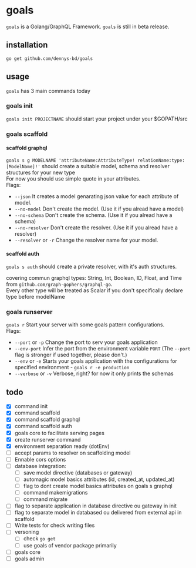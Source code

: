# goals
`goals` is a Golang/GraphQL Framework. `goals` is still in beta release.

## installation
`go get github.com/dennys-bd/goals`

## usage
`goals` has 3 main commands today

### goals init
`goals init PROJECTNAME` should start your project under your $GOPATH/src

### goals scaffold
#### scaffold graphql
`goals s g MODELNAME 'attributeName:AttributeType! relationName:type:[ModelName]!'`
should create a suitable model, schema and resolver structures for your new type  
For now you should use simple quote in your attributes.  
Flags:
  * `--json`
   It creates a model genarating json value for each attribute of model.
  * `--no-model`
   Don't create the model. (Use it if you alread have a model)
  * `--no-schema`
   Don't create the schema. (Use it if you alread have a schema)
  * `--no-resolver`
   Don't create the resolver. (Use it if you alread have a resolver)
  * `--resolver` or `-r`
   Change the resolver name for your model.

#### scaffold auth
`goals s auth`
should create a private resolver, with it's auth structures.

covering commun graphql types: String, Int, Boolean, ID, Float, and Time from `github.com/graph-gophers/graphql-go`.  
Every other type will be treated as Scalar if you don't specifically declare type before modelName

### goals runserver
`goals r`
Start your server with some goals pattern configurations.  
Flags:
  * `--port` or `-p`
   Change the port to serv your goals application
  * `--env-port`
   Infer the port from the environment variable `PORT` (The `--port` flag is stronger if used together, please don't.)
  * `--env` or `-e`
   Starts your goals application with the configurations for specified environment - `goals r -e production`
  * `--verbose` or `-v`
   Verbose, right? for now it only prints the schemas


## todo

* [x] command init
* [x] command scaffold
* [x] command scaffold graphql
* [x] command scaffold auth
* [x] goals core to facilitate serving pages
* [x] create runserver command
* [x] environment separation ready (dotEnv)
* [ ] accept params to resolver on scaffolding model
* [ ] Ennable cors options
* [ ] database integration:
  * [ ] save model directive (databases or gateway)
  * [ ] automagic model basics attributes (id, created_at, updated_at)
  * [ ] flag to dont create model basics attributes on goals s graphql
  * [ ] command makemigrations
  * [ ] command migrate
* [ ] flag to separate application in database directive ou gateway in init
* [ ] flag to separate model in databased ou delivered from external api in scaffold
* [ ] Write tests for check writing files
* [ ] versoning
  * [ ] check `go get`
  * [ ] use goals of vendor package primarily 
* [ ] goals core
* [ ] goals admin
